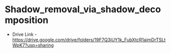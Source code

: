 # Shadow_removal_via_shadow_decomposition

* Drive Link - https://drive.google.com/drive/folders/19F7Q3jUY1k_FubXtcR1aimDrTSLtWpK7?usp=sharing

